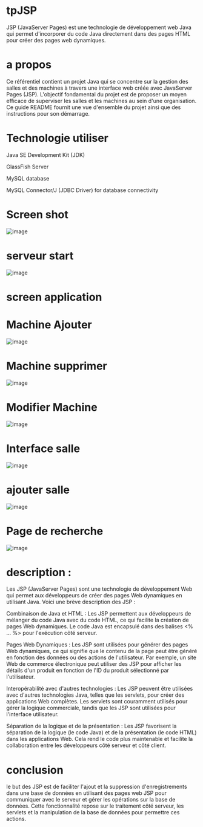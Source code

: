 # tpJSP
JSP (JavaServer Pages) est une technologie de développement web Java qui permet d'incorporer du code Java directement dans des pages HTML pour créer des pages web dynamiques.
# a propos 

Ce référentiel contient un projet Java qui se concentre sur la gestion des salles et des machines à travers une interface web créée avec JavaServer Pages (JSP). L'objectif fondamental du projet est de proposer un moyen efficace de superviser les salles et les machines au sein d'une organisation. Ce guide README fournit une vue d'ensemble du projet ainsi que des instructions pour son démarrage.

# Technologie utiliser 
Java SE Development Kit (JDK)

GlassFish Server

MySQL database

MySQL Connector/J (JDBC Driver) for database connectivity

# Screen shot 

![image](https://github.com/simo-laaouibi/tpJSP/assets/148088062/f068d17b-4fde-4b3f-b2a4-b2b26453c103)


# serveur start
![image](https://github.com/simo-laaouibi/tpJSP/assets/148088062/0755ca20-20c5-4794-9e8a-915339775b59)



# screen application 

# Machine Ajouter 
![image](https://github.com/simo-laaouibi/tpJSP/assets/148088062/84b81b56-cb85-4f01-bbba-c9ecba53c3a0)
# Machine supprimer 
![image](https://github.com/simo-laaouibi/tpJSP/assets/148088062/ca0ba200-26f6-4c0c-a251-cd42c9afd56a)
# Modifier Machine 
![image](https://github.com/simo-laaouibi/tpJSP/assets/148088062/3ab71824-1390-4c79-8af0-22f23d155449)
# Interface salle 
![image](https://github.com/simo-laaouibi/tpJSP/assets/148088062/74c708f1-939e-4559-81a7-39b863155f40)
# ajouter salle 
![image](https://github.com/simo-laaouibi/tpJSP/assets/148088062/3348b1b5-bd42-451d-9773-6d15942771a1)

# Page de recherche 
![image](https://github.com/simo-laaouibi/tpJSP/assets/148088062/43abb391-8608-4303-80d5-9bd7768a85e8)

# description :

Les JSP (JavaServer Pages) sont une technologie de développement Web qui permet aux développeurs de créer des pages Web dynamiques en utilisant Java. Voici une brève description des JSP :

Combinaison de Java et HTML : Les JSP permettent aux développeurs de mélanger du code Java avec du code HTML, ce qui facilite la création de pages Web dynamiques. Le code Java est encapsulé dans des balises <% ... %> pour l'exécution côté serveur.

Pages Web Dynamiques : Les JSP sont utilisées pour générer des pages Web dynamiques, ce qui signifie que le contenu de la page peut être généré en fonction des données ou des actions de l'utilisateur. Par exemple, un site Web de commerce électronique peut utiliser des JSP pour afficher les détails d'un produit en fonction de l'ID du produit sélectionné par l'utilisateur.

Interopérabilité avec d'autres technologies : Les JSP peuvent être utilisées avec d'autres technologies Java, telles que les servlets, pour créer des applications Web complètes. Les servlets sont couramment utilisés pour gérer la logique commerciale, tandis que les JSP sont utilisées pour l'interface utilisateur.

Séparation de la logique et de la présentation : Les JSP favorisent la séparation de la logique (le code Java) et de la présentation (le code HTML) dans les applications Web. Cela rend le code plus maintenable et facilite la collaboration entre les développeurs côté serveur et côté client.

# conclusion 

le but des JSP est de faciliter l'ajout et la suppression d'enregistrements dans une base de données en utilisant des pages web JSP pour communiquer avec le serveur et gérer les opérations sur la base de données. Cette fonctionnalité repose sur le traitement côté serveur, les servlets et la manipulation de la base de données pour permettre ces actions.




























